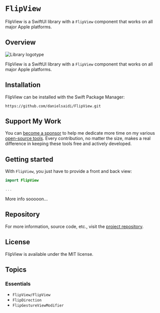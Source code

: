 # ``FlipView``

FlipView is a SwiftUI library with a ``FlipView`` component that works on all major Apple platforms.


## Overview

![Library logotype](Logo.png)

FlipView is a SwiftUI library with a ``FlipView`` component that works on all major Apple platforms.



## Installation

FlipView can be installed with the Swift Package Manager:

```
https://github.com/danielsaidi/FlipView.git
```


## Support My Work

You can [become a sponsor][Sponsors] to help me dedicate more time on my various [open-source tools][OpenSource]. Every contribution, no matter the size, makes a real difference in keeping these tools free and actively developed.



## Getting started

With `FlipView`, you just have to provide a front and back view: 

```swift
import FlipView

...
```

More info sooooon...



## Repository

For more information, source code, etc., visit the [project repository](https://github.com/danielsaidi/FlipView).



## License

FlipView is available under the MIT license.



## Topics

### Essentials

- ``FlipView/FlipView``
- ``FlipDirection``
- ``FlipGestureViewModifier``



[Email]: mailto:daniel.saidi@gmail.com
[Website]: https://danielsaidi.com
[GitHub]: https://github.com/danielsaidi
[OpenSource]: https://danielsaidi.com/opensource
[Sponsors]: https://github.com/sponsors/danielsaidi
